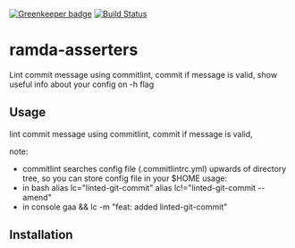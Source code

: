 [![Greenkeeper badge](https://badges.greenkeeper.io/BjornMelgaard/ramda-asserters.svg)](https://greenkeeper.io/)
[![Build Status](https://travis-ci.org/BjornMelgaard/ramda-asserters.svg?branch=master)](https://travis-ci.org/BjornMelgaard/ramda-asserters)

# ramda-asserters
Lint commit message using commitlint, commit if message is valid, show useful info about your config on -h flag

## Usage

lint commit message using commitlint,
commit if message is valid,

note:
  - commitlint searches config file (.commitlintrc.yml)
    upwards of directory tree, so you can store config
    file in your $HOME
usage:
- in bash
  alias lc="linted-git-commit"
  alias lc!="linted-git-commit --amend"
- in console
  gaa && lc -m "feat: added linted-git-commit"

## Installation

